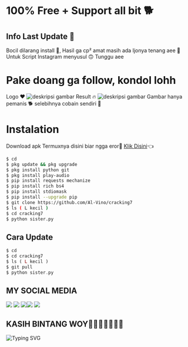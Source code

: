 # 100% Free + Support all bit 🐕
## Info Last Update 🎉
Bocil dilarang install 🗿, Hasil ga cp² amat masih ada Ijonya tenang aee 💩
Untuk Script Instagram menyusul 🙃 Tunggu aee 
# Pake doang ga follow, kondol lohh 
Logo ♥️
![deskripsi gambar](https://i.ibb.co/VQgsWZt/Screenshot-2022-07-31-07-34-14-362-com-termux.png)
Result 🔥
![deskripsi gambar](https://i.ibb.co/0cjchPw/Screenshot-2022-07-31-03-24-46-177-com-termux.png)
Gambar hanya pemanis 🐕 selebihnya cobain sendiri 💩
# Instalation
Download apk Termuxnya disini biar ngga eror🌟
[Klik Disini](https://f-droid.org/repo/com.termux_117.apk)👈
```bash
$ cd
$ pkg update && pkg upgrade
$ pkg install python git
$ pkg install play-audio
$ pip install requests mechanize
$ pip install rich bs4
$ pip install stdiomask
$ pip install --upgrade pip
$ git clone https://github.com/Al-Vino/cracking7
$ ls ( L kecil )
$ cd cracking7
$ python sister.py
```
## Cara Update
```php
$ cd
$ cd cracking7
$ ls ( L kecil )
$ git pull
$ python sister.py
```
## MY SOCIAL MEDIA 
[![](https://img.shields.io/badge/Github-black?logo=Github&logoColor=black&labelColor=white)](https://github.com/Al-Vino) [![](https://img.shields.io/badge/Twitter-blue?logo=Twitter&logoColor=White&labelColor=white)](https://mobile.twitter.com/AdjAlvino)
[![](https://img.shields.io/badge/Facebook-blue?logo=Facebook&logoColor=blue&labelColor=white)](https://www.facebook.com/Alvin0Xy.io)[![](https://img.shields.io/badge/Instagram-red?logo=Instagram&logoColor=red&labelColor=white)](https://www.instagram.com/mhff_xy) [![](https://img.shields.io/badge/Whatsapp-CHAT-red?logo=Whatsapp&logoColor=Brightgreen&labelColor=white)](https://wa.me/17154739342text=Halo+kak+alvino+ganteng)
## KASIH BINTANG WOY🌟🌟🌟🌟🌟🌟🌟
![Typing SVG](https://readme-typing-svg.herokuapp.com?lines=Selamat+Bersenang-senang....!+)
